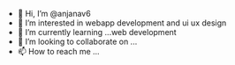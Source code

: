 - 👋 Hi, I’m @anjanav6
- 👀 I’m interested in webapp development and ui ux design 
- 🌱 I’m currently learning ...web development
- 💞️ I’m looking to collaborate on ...
- 📫 How to reach me ...

<!---
anjanav6/anjanav6 is a ✨ special ✨ repository because its `README.md` (this file) appears on your GitHub profile.
You can click the Preview link to take a look at your changes.
--->
